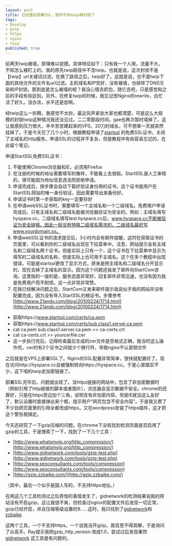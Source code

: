 ```yaml
---
layout: post
title: 已经整站部署SSL，暂时不怕tw1p被封锁了
tags:
- Develop
- gzip
- https
- nginx
- twip
published: true
---
```

前两天twip被墙，原理难以捉摸。具体特征如下：只有我一个人用，流量不大，不知怎么被盯上的。我的原先twip路径中不含twip。也就是说，这次封锁不是【twip】url关键词过滤。在换了路径之后，twip好了。这就是说，也不是twip下面的其他文件的文件名url过滤。主机域名和IP完好，没有被墙，也排除了DNS污染和IP封锁。那到底是怎么被墙的呢？我没心情去抓包，随它去吧，只是感觉和之前的手段有些区别。另外，在修复twip的时候，我忘记改Nginx的rewrite，白忙活了好久。没办法，水平还是低啊。

经twip这么一折腾，我感觉不太妙。最近风声紧张大家也都清楚，可是这么大规模的封锁twip这种情况我还没见过。二二零那段时间，gae也再次暂时墙掉了。这让我感到压力很大，辛辛苦苦建起来的VPS，20刀的域名，可不想某一天就突然挂掉了。于是今天花了几个小时，根据教程申请了[startssl](http://startssl.com)
的免费SSL证书，关闭了主域名的http服务。申请SSL的过程并不复杂，但是教程中有些容易忘记的，在此留个笔记。

申请StartSSL免费SSL证书：

1. 不能使用Chrome浏览器和IE，必须用Firefox
1. 在注册的时候的地址需要填写的像样，不能看上去很假。StartSSL是人工审核的，很可能因为地址信息违法而拒绝申请。
1. 申请完成后，按步骤会自动下载好验证身份用的证书。这个证书是用户在StartSSL网站的唯一身份验证，因此需要导出来备份好。
1. 申请证书时第一步获取的key一定要存好
1. 在申请webSSL证书时，需要填写一个主域名和一个二级域名。免费用户申请完成后，只有主域名和二级域名能被浏览器验证为安全的。例如：主域名填写hyspace.cc，二级域名填写test.hyspace.cc后，www.hyspace.cc不能被验证为安全链接。因此一般没有特殊二级域名需求的，二级域名最好写www.yourdomain.xx。
1. 申请webSSL证书的请求提交后，3小时内会有邮件提醒，这时在获取证书的页面里，可以看到你的二级域名出现在下拉菜单中。注意，网站提示会有主域名和二级域名两个证书，但是实际上只有一个，这个证书在下拉菜单中显示为填写的二级域名的名称，但是实际上也可用于主域名。这个在多个教程中出现错误，可能是startssl更改了显示方式，原来是把主域名和二级域名分开显示的，现在去掉了主域名的显示。因为这个问题还我发了邮件向StartCom咨询。这里指的一提的是，服务态度非常好，回复邮件非常迅速，也没有因为我是免费用户而不耐烦。这一点非常非常赞。
1. 在我已经解决问题之后，StartCom又发来邮件提示我说似乎我的网站并没有配置完成，因为没有导入StartSSL的根证书。步骤参考[http://www.21andy.com/blog/20100224/1714.html](http://www.21andy.com/blog/20100224/1714.html)

* 获取https://www.startssl.com/certs/ca.pem
* 获取https://www.startssl.com/certs/sub.class1.server.ca.pem
* cat ca.pem sub.class1.server.ca.pem &gt;&gt; ca-certs.crt
* cat ca-certs.crt &gt;&gt; yourcerfile.cer
* 这一步执行完后，记得检查最后生成的cer文件是否格式正确，我当时这么操作完，cer的有2个证书之间就少个换行符，导致nginx不认密钥文件

之后就是在VPS上部署SSL了。Nginx的SSL配置非常简单，很快就配置好了。现在访问http://hyspace.cc会被强制转向https://hyspace.cc。于是心里踏实不少，这下咱的twip走加密链接了。

部署SSL完毕后，问题就出现了。当https链接的网站中，包含了非加密数据时（例如引用了http链接的脚本或者图片），浏览器会显示数据不安全。chrome的还算好，只是在https旁边加个三角，说明含有非加密内容，但是IE就没这么友好了，默认设置时直接弹出来个框，提示用户“网页包含不安全内容”。于是我又费了不少劲把页面里的引用全都改成https，又在wordpress安装了https插件，这才把这个警告框搞定。

今天还研究了一下gzip压缩的问题。在chrome下没有找到检测页面是否启用了gzip的工具，于是搜索了一下，找到了一下几个工具：

* [http://www.whatsmyip.org/http_compression/](http://www.whatsmyip.org/http_compression/)
* [http://www.gidnetwork.com/tools/gzip-test.php](http://www.gidnetwork.com/tools/gzip-test.php)
* [http://www.seoconsultants.com/tools/compression](http://www.seoconsultants.com/tools/compression)
* [http://gzip.zzbaike.com/](http://gzip.zzbaike.com/)

（其中，最后一个似乎是国人写的，不支持https地址。）

在用这几个工具检测过之后奇怪的事情发生了，gidnetwork的检测结果说我的网站没有开启gzip。这让我很不爽，但检查过nginx的配置文件后发现一切正常，gzip已经开启，并且压缩等级设置的9……这时，我只找到了[gidnetwork](http://gzip.zzbaike.com/)和[zzbaike](http://gzip.zzbaike.com/)

这两个工具，一个不支持https，一个说我没开gzip。我百思不得其解，于是询问了众高手。Ray提示我把gzip_http_version 改成1.0，尝试过后发现果然[gidnetwork](http://www.gidnetwork.com/tools/gzip-test.php)
这工具是有问题的。
